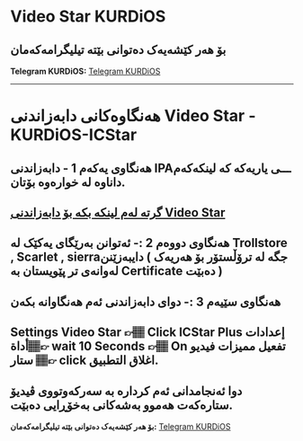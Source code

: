 # Video Star KURDiOS

## بۆ هەر کێشەیەک دەتوانی بێتە تیلیگرامەکەمان
**Telegram KURDiOS:** [Telegram KURDiOS](https://t.me/KURD_i0S)  


---
# هەنگاوەکانی دابەزاندنی Video Star - KURDiOS-ICStar

## هەنگاوی یەکەم 1 - دابەزاندنی IPAـــی یاریەکە کە لینکەکەم داناوە لە خوارەوە بۆتان.
**[گرتە لەم لینکە بکە بۆ دابەزاندنی Video Star](https://github.com/KURD-IOS/Video-Star/releases/download/Video-Star-KURDiOS/Video.Star.-.KURDiOS.ipa)**
---
## هەنگاوی دووەم 2  :- ئەتوانن بەرێگای یەکێک لە Trollstore , Scarlet , sierraدایبەزێنن ( جگە لە ترۆڵستۆر بۆ هەریەک لەوانەی تر پێویستان بە Certificate دەبێت )

## هەنگاوی سێیەم 3 :-  دوای دابەزاندنی ئەم هەنگاوانە بکەن 
Settings Video Star 👉🏽 Click ICStar Plus إعدادات أداة👉🏽 wait 10 Seconds 👉🏽 On  تفعیل ممیزات فیدیو ستار 👉🏽 click اغلاق التطبیق. 
---
دوا ئەنجامدانی ئەم کردارە بە سەرکەوتووی ڤیدیۆ ستارەکەت هەموو بەشەکانی بەخۆڕایی دەبێت.
---

**بۆ هەر کێشەیەک دەتوانی بێتە تیلیگرامەکەمان:** [Telegram KURDiOS](https://t.me/KURD_i0S)  

